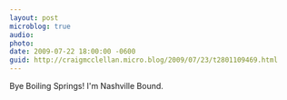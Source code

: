 ```yaml
---
layout: post
microblog: true
audio: 
photo: 
date: 2009-07-22 18:00:00 -0600
guid: http://craigmcclellan.micro.blog/2009/07/23/t2801109469.html
---
```

Bye Boiling Springs! I'm Nashville Bound.
